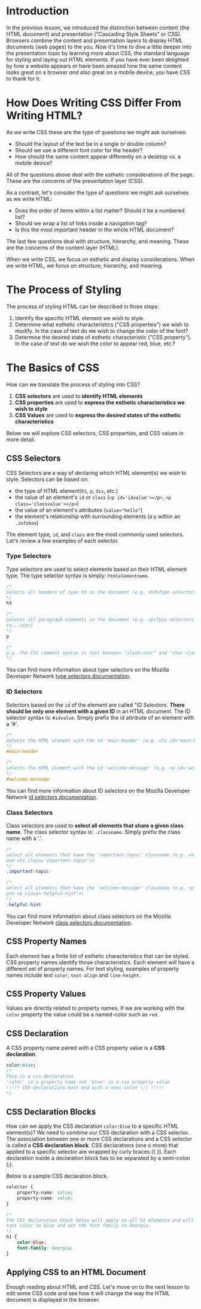 # Introduction

In the previous lesson, we introduced the distinction between content (the HTML
document) and presentation ("Cascading Style Sheets" or CSS). Browsers combine
the content and presentation layers to display HTML documents (web pages) to
the you. Now it's time to dive a little deeper into the presentation topic by
learning more about CSS, the standard language for styling and laying out HTML
elements.  If you have ever been delighted by how a website appears or have
been amazed how the same content looks great on a browser _and also_ great on a
mobile device, you have CSS to thank for it.

# How Does Writing CSS Differ From Writing HTML?

As we write CSS these are the type of questions we might ask ourselves:

- Should the layout of the text be in a single or double column?
- Should we use a different font color for the header?
- How should the same content appear differently on a desktop vs. a mobile
device?

All of the questions above deal with the *esthetic* considerations of the page.
These are the concerns of the presentation layer (CSS).

As a contrast, let's consider the type of questions we might ask ourselves as
we write HTML:

- Does the order of items within a list matter? Should it be a numbered list?
- Should we wrap a list of links inside a navigation tag?
- Is this the most important header in the whole HTML document?

The last few questions deal with structure, hierarchy, and meaning. These are
the concerns of the content layer (HTML).

When we write CSS, we focus on esthetic and display considerations. When we
write HTML, we focus on structure, hierarchy, and meaning.

# The Process of Styling

The process of styling HTML can be described in three steps:

1. Identify the specific HTML element we wish to style.
2. Determine what esthetic characteristics ("CSS properties") we wish to
   modify. In the case of text do we wish to change the color of
   the font?
3. Determine the desired state of esthetic characteristic ("CSS property"). In
   the case of text do we wish the color to appear red, blue, etc.?

# The Basics of CSS

How can we translate the process of styling into CSS?

1. **CSS selectors** are used to **identify HTML elements**
2. **CSS properties** are used to **express the esthetic characteristics we wish
   to style**
3. **CSS Values** are used to **express the desired states of the esthetic
   characteristics**

Below we will explore CSS selectors, CSS properties, and CSS values in more detail.

## CSS Selectors

CSS Selectors are a way of declaring which HTML element(s) we wish to style.
Selectors can be based on:

- the type of HTML element(`h1`, `p`, `div`, etc.)
- the value of an element's `id` or `class` (`<p id='idvalue'></p>`,
`<p class='classvalue'></p>`)
- the value of an element's attributes (`value="hello"`)
- the element's relationship with surrounding elements (a `p` within an
  `.infobox`)

The element type, `id`, and `class` are the most commonly used selectors. Let's
review a few examples of each selector.

### Type Selectors

Type selectors are used to select elements based on their HTML element type.
The type selector syntax is simply: `htmlelementname`.

```css
/*
selects all headers of type h3 in the document (e.g. <h3>Type selectors</h3>)
*/
h3

/*
selects all paragraph elements in the document (e.g. <p>Type selectors are used
to...</p>)
*/
p

/*
p.s. The CSS comment syntax is text between "slash-star" and "star-slash"
*/

```

You can find more information about type selectors on the Mozilla Developer
Network [type selectors documentation][].

### ID Selectors

Selectors based on the `id` of the element are called "ID Selectors.  **There
should be only one element with a given ID** in an HTML document. The ID
selector syntax is: `#idvalue`. Simply prefix the id attribute of an element
with a '#'.

```css
/*
selects the HTML element with the id 'main-header' (e.g. <h1 id='main-header'>)
*/
#main-header

/*
selects the HTML element with the id 'welcome-message' (e.g. <p id='welcome-message'>)
*/
#welcome-message
```

You can find more information about ID selectors on the Mozilla Developer Network
[id selectors documentation][].

### Class Selectors

Class selectors are used to **select all elements that share a given class
name**. The class selector syntax is: `.classname`. Simply prefix the class
name with a '.'.

```css
/*
select all elements that have the 'important-topic' classname (e.g. <h1 class='important-topic'>
and <h1 class='important-topic'>)
*/
.important-topic

/*
select all elements that have the 'welcome-message' classname (e.g. <p class='helpful-hint'>
and <p class='helpful-hint'>)
*/
.helpful-hint
```

You can find more information about class selectors on the Mozilla Developer
Network [class selectors documentation][].

## CSS Property Names

Each element has a finite list of esthetic characteristics that can be styled.
CSS property names identify those characteristics. Each element will have a
different set of property names. For text styling, examples of property names
include text `color`, `text-align` and `line-height`.

## CSS Property Values

Values are directly related to property names. If we are working with the `color`
property the value could be a named-color such as `red`.

## CSS Declaration

A CSS property name paired with a CSS property value is a **CSS declaration**.

```css
color:blue;
/*
This is a css declaration
'color' is a property name and 'blue' is a css property value
!!!!! CSS declarations must end with a semi-colon (;) !!!!!
*/
```

## CSS Declaration Blocks

How can we apply the CSS declaration `color:blue` to a specific HTML element(s)?
We need to combine our CSS declaration with a CSS selector. The association
between one or more CSS declarations and a CSS selector is called a **CSS declaration
block**. CSS declarations (one o more) that applied to a specific selector are
wrapped by curly braces ({ }). Each declaration inside a declaration block has
to be separated by a semi-colon (;).

Below is a sample CSS declaration block.

```css
selector {
    property-name: value;
    property-name: value;
}
```

```css
/*
The CSS declaration block below will apply to all h1 elements and will change the
text color to blue and set the font family to Georgia.
*/
h1 {
    color:blue;
    font-family: Georgia;
}
```

## Applying CSS to an HTML Document
Enough reading about HTML and CSS. Let's move on to the next lesson to edit some
CSS code and see how it will change the way the HTML document is displayed in the
browser.

[type selectors documentation]: https://developer.mozilla.org/en-US/docs/Web/CSS/Type_selectors
[id selectors documentation]: https://developer.mozilla.org/en-US/docs/Web/CSS/ID_selectors
[class selectors documentation]: https://developer.mozilla.org/en-US/docs/Web/CSS/Class_selectors
